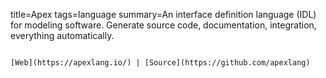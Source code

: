 title=Apex
tags=language
summary=An interface definition language (IDL) for modeling software. Generate source code, documentation, integration, everything automatically.
~~~~~~

[Web](https://apexlang.io/) | [Source](https://github.com/apexlang)
